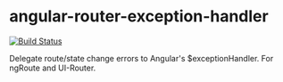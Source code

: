 angular-router-exception-handler
================================
[![Build Status](https://travis-ci.org/bendrucker/angular-router-exception-handler.svg?branch=master)](https://travis-ci.org/bendrucker/angular-router-exception-handler)

Delegate route/state change errors to Angular's $exceptionHandler. For ngRoute and UI-Router.
